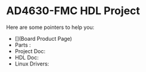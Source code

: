 # AD4630-FMC HDL Project

Here are some pointers to help you:
  * [](Board Product Page)
  * Parts : []()
  * Project Doc: 
  * HDL Doc: 
  * Linux Drivers:
